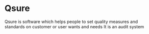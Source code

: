 Qsure
=====

Qsure is software which helps people to set quality measures and standards on customer or user wants and needs  It is an audit system
